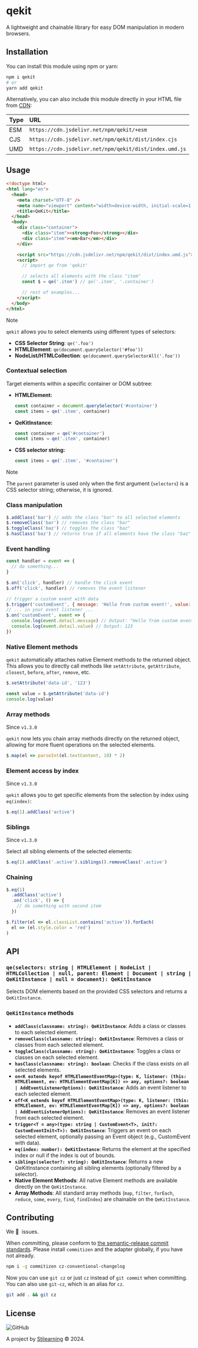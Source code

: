 # qekit

A lightweight and chainable library for easy DOM manipulation in modern browsers.

## Installation

You can install this module using npm or yarn:

```bash
npm i qekit
# or
yarn add qekit
```

Alternatively, you can also include this module directly in your HTML file from [CDN](https://www.jsdelivr.com/package/npm/qekit?tab=files&path=dist):

| Type | URL                                                    |
| :--- | :----------------------------------------------------- |
| ESM  | `https://cdn.jsdelivr.net/npm/qekit/+esm`              |
| CJS  | `https://cdn.jsdelivr.net/npm/qekit/dist/index.cjs`    |
| UMD  | `https://cdn.jsdelivr.net/npm/qekit/dist/index.umd.js` |

## Usage

```html
<!doctype html>
<html lang="en">
  <head>
    <meta charset="UTF-8" />
    <meta name="viewport" content="width=device-width, initial-scale=1.0" />
    <title>QeKit</title>
  </head>
  <body>
    <div class="container">
      <div class="item"><strong>Foo</strong></div>
      <div class="item"><em>Bar</em></div>
    </div>

    <script src="https://cdn.jsdelivr.net/npm/qekit/dist/index.umd.js"></script>
    <script>
      // import qe from 'qekit'

      // selects all elements with the class "item"
      const $ = qe('.item') // qe('.item', '.container')

      // rest of examples...
    </script>
  </body>
</html>
```

> [!NOTE]
>
> `qekit` allows you to select elements using different types of selectors:
>
> - **CSS Selector String**: `qe('.foo')`
> - **HTMLElement**: `qe(document.querySelector('#foo'))`
> - **NodeList/HTMLCollection**: `qe(document.querySelectorAll('.foo'))`

### Contextual selection

Target elements within a specific container or DOM subtree:

- **HTMLElement:**

  ```js
  const container = document.querySelector('#container')
  const items = qe('.item', container)
  ```

- **QeKitInstance:**

  ```js
  const container = qe('#container')
  const items = qe('.item', container)
  ```

- **CSS selector string:**

  ```js
  const items = qe('.item', '#container')
  ```

> [!NOTE]
>
> The `parent` parameter is used only when the first argument (`selectors`) is a CSS selector string; otherwise, it is ignored.

### Class manipulation

```js
$.addClass('bar') // adds the class "bar" to all selected elements
$.removeClass('bar') // removes the class "bar"
$.toggleClass('baz') // toggles the class "baz"
$.hasClass('baz') // returns true if all elements have the class "baz"
```

### Event handling

```js
const handler = event => {
  // do something...
}

$.on('click', handler) // handle the click event
$.off('click', handler) // removes the event listener

// trigger a custom event with data
$.trigger('customEvent', { message: 'Hello from custom event!', value: 123 })
// ... in your event listener ...
$.on('customEvent', event => {
  console.log(event.detail.message) // Output: "Hello from custom event!"
  console.log(event.detail.value) // Output: 123
})
```

### Native Element methods

`qekit` automatically attaches native Element methods to the returned object. This allows you to directly call methods like `setAttribute`, `getAttribute`, `closest`, `before`, `after`, `remove`, etc.

```js
$.setAttribute('data-id', '123')

const value = $.getAttribute('data-id')
console.log(value)
```

### Array methods

Since `v1.3.0`

`qekit` now lets you chain array methods directly on the returned object, allowing for more fluent operations on the selected elements.

```js
$.map(el => parseInt(el.textContent, 10) * 2)
```

### Element access by index

Since `v1.3.0`

`qekit` allows you to get specific elements from the selection by index using `eq(index)`:

```js
$.eq(1).addClass('active')
```

### Siblings

Since `v1.3.0`

Select all sibling elements of the selected elements:

```js
$.eq(1).addClass('.active').siblings().removeClass('.active')
```

### Chaining

```js
$.eq(1)
  .addClass('active')
  .on('click', () => {
    // do something with second item
  })

$.filter(el => el.classList.contains('active')).forEach(
  el => (el.style.color = 'red')
)
```

## API

### `qe(selectors: string | HTMLElement | NodeList | HTMLCollection | null, parent: Element | Document | string | QeKitInstance | null = document): QeKitInstance`

Selects DOM elements based on the provided CSS selectors and returns a `QeKitInstance`.

### `QeKitInstance` methods

- **`addClass(classname: string): QeKitInstance`**: Adds a class or classes to each selected element.
- **`removeClass(classname: string): QeKitInstance`**: Removes a class or classes from each selected element.
- **`toggleClass(classname: string): QeKitInstance`**: Toggles a class or classes on each selected element.
- **`hasClass(classname: string): boolean`**: Checks if the class exists on all selected elements.
- **`on<K extends keyof HTMLElementEventMap>(type: K, listener: (this: HTMLElement, ev: HTMLElementEventMap[K]) => any, options?: boolean | AddEventListenerOptions): QeKitInstance`**: Adds an event listener to each selected element.
- **`off<K extends keyof HTMLElementEventMap>(type: K, listener: (this: HTMLElement, ev: HTMLElementEventMap[K]) => any, options?: boolean | AddEventListenerOptions): QeKitInstance`**: Removes an event listener from each selected element.
- **`trigger<T = any>(type: string | CustomEvent<T>, init?: CustomEventInit<T>): QeKitInstance`**: Triggers an event on each selected element, optionally passing an Event object (e.g., CustomEvent with data).
- **`eq(index: number): QeKitInstance`**: Returns the element at the specified index or null if the index is out of bounds.
- **`siblings(selector?: string): QeKitInstance`**: Returns a new QeKitInstance containing all sibling elements (optionally filtered by a selector).
- **Native Element Methods**: All native Element methods are available directly on the `QeKitInstance`.
- **Array Methods**: All standard array methods (`map`, `filter`, `forEach`, `reduce`, `some`, `every`, `find`, `findIndex`) are chainable on the `QeKitInstance`.

## Contributing

We 💛&nbsp; issues.

When committing, please conform to [the semantic-release commit standards](https://www.conventionalcommits.org/). Please install `commitizen` and the adapter globally, if you have not already.

```bash
npm i -g commitizen cz-conventional-changelog
```

Now you can use `git cz` or just `cz` instead of `git commit` when committing. You can also use `git-cz`, which is an alias for `cz`.

```bash
git add . && git cz
```

## License

![GitHub](https://img.shields.io/github/license/bent10/qekit)

A project by [Stilearning](https://stilearning.com) &copy; 2024.
